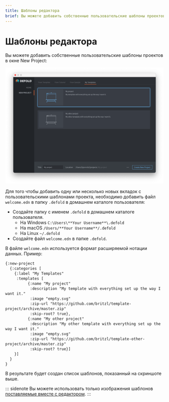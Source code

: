 ```yaml
---
title: Шаблоны редактора
brief: Вы можете добавить собственные пользовательские шаблоны проектов в окне New Project.
---
```


# Шаблоны редактора

Вы можете добавить собственные пользовательские шаблоны проектов в окне New Project:

![пользовательские шаблоны проектов](images/editor/custom_project_templates.png)

Для того чтобы добавить одну или несколько новых вкладок с пользовательскими шаблонами проекта, необходимо добавить файл `welcome.edn` в папку `.defold` в домашнем каталоге пользователя:

* Создайте папку с именем `.defold` в домашнем каталоге пользователя.
  * На Windows `C:\Users\**Your Username**\.defold`
  * На macOS `/Users/**Your Username**/.defold`
  * На Linux `~/.defold`
* Создайте файл `welcome.edn` в папке `.defold`.

В файле `welcome.edn` используется формат расширяемой нотации данных. Пример:

```
{:new-project
  {:categories [
    {:label "My Templates"
     :templates [
          {:name "My project"
           :description "My template with everything set up the way I want it."
           :image "empty.svg"
           :zip-url "https://github.com/britzl/template-project/archive/master.zip"
           :skip-root? true},
          {:name "My other project"
           :description "My other template with everything set up the way I want it."
           :image "empty.svg"
           :zip-url "https://github.com/britzl/template-other-project/archive/master.zip"
           :skip-root? true}]
    }]
  }
}
```

В результате будет создан список шаблонов, показанный на скриншоте выше.

::: sidenote
Вы можете использовать только изображения шаблонов [поставляемые вместе с редактором](https://github.com/defold/defold/tree/dev/editor/resources/welcome/images).
:::
